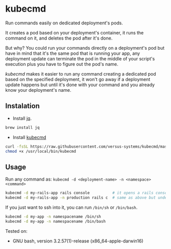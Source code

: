 kubecmd
=======

Run commands easily on dedicated deployment's pods.

It creates a pod based on your deployment's container, it runs the command on it, and deletes the pod after it's done.

But why?
You could run your commands directly on a deployment's pod but have in mind that it's the same pod that is running your app, any deployment update can terminate the pod in the middle of your script's execution plus you have to figure out the pod's name.

*kubecmd* makes it easier to run any command creating a dedicated pod based on the specified deployment, it won't go away if a deployment update happens but until it's done with your command and you already know your deployment's name.

## Instalation

* Install [jq](https://stedolan.github.io/jq/).
```bash
brew install jq
```
* Install [kubecmd](https://raw.githubusercontent.com/stevenbarragan/dotfiles/master/kubecmd)
```bash
curl -fsSL https://raw.githubusercontent.com/versus-systems/kubecmd/master/kubecmd > /usr/local/bin/kubecmd
chmod +x /usr/local/bin/kubecmd
```

## Usage

Run any command as: `kubecmd -d <deployment-name> -n <namespace> <command>`

```bash
kubecmd -d my-rails-app rails console          # it opens a rails console on a pod based on my-rails-app deployment on the default namespace
kubecmd -d my-rails-app -n production rails c  # same as above but under the production namespace
```

If you just want to ssh into it, you can run `/bin/sh` or `/bin/bash`.

```bash
kubecmd -d my-app -n namespacename /bin/sh
kubecmd -d my-app -n namespacename /bin/bash
```

Tested on:
- GNU bash, version 3.2.57(1)-release (x86_64-apple-darwin16)

